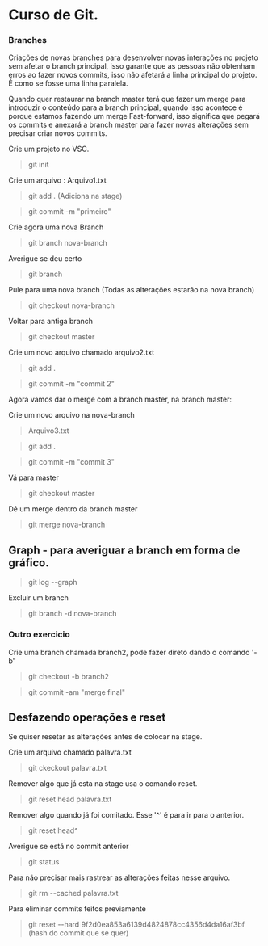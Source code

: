 
# Curso de Git. 

### Branches

Criações de novas branches para desenvolver novas interações no projeto sem afetar o branch principal, isso garante que as pessoas não obtenham erros ao fazer novos commits, isso não afetará a linha principal do projeto. É como se fosse uma linha paralela.

Quando quer restaurar na branch master terá que fazer um merge para introduzir o conteúdo para a branch principal, quando isso acontece é porque estamos fazendo um merge Fast-forward, isso significa que pegará os commits e anexará a branch master para fazer novas alterações sem precisar criar novos commits.

Crie um projeto no VSC.

> git init

Crie um arquivo : Arquivo1.txt

> git add . (Adiciona na stage)

> git commit -m "primeiro"

Crie agora uma nova Branch

>  git branch nova-branch

Averigue se deu certo

> git branch

Pule para uma nova branch (Todas as alterações estarão na nova branch)

> git checkout nova-branch

Voltar para antiga branch

> git checkout master

Crie um novo arquivo chamado arquivo2.txt

> git add .

> git commit -m "commit 2"  

Agora vamos dar o merge com a branch master, na branch master:

Crie um novo arquivo na nova-branch

> Arquivo3.txt

> git add .

> git commit -m "commit 3"  

Vá para master

> git checkout master

Dê um merge dentro da branch master

> git merge nova-branch


## Graph - para averiguar a branch em forma de gráfico.

> git log --graph

Excluir um branch

> git branch -d nova-branch

### Outro exercicio

Crie uma branch chamada branch2, pode fazer direto dando o comando '-b'

> git checkout -b branch2

> git commit -am "merge final"


## Desfazendo operações e reset

Se quiser resetar as alterações antes de colocar na stage.

Crie um arquivo chamado palavra.txt

> git ckeckout palavra.txt

Remover algo que já esta na stage usa o comando reset.

> git reset head palavra.txt

Remover algo quando já foi comitado. Esse '^' é para ir para o anterior.

>git reset head^

Averigue se está no commit anterior

> git status

Para não precisar mais rastrear as alterações feitas nesse arquivo.

> git rm --cached palavra.txt

Para eliminar commits feitos previamente

> git reset --hard 9f2d0ea853a6139d4824878cc4356d4da16af3bf (hash do commit que se quer)






































